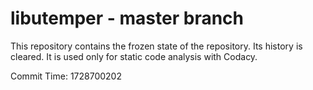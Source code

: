 # libutemper - master branch

This repository contains the frozen state of the repository.
Its history is cleared. It is used only for static code
analysis with Codacy.

Commit Time: 1728700202